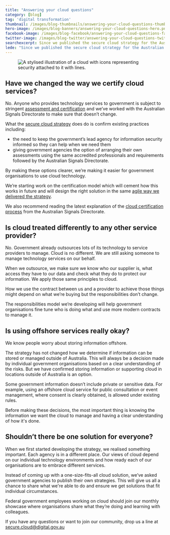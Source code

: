 ```yaml
---
title: "Answering your cloud questions"
category: [blog]
tag: 'digital transformation'
thumbnail: /images/blog-thumbnails/answering-your-cloud-questions-thumbnail.png
hero-image: /images/blog-banners/answering-your-cloud-questions-hero.png
facebook-image: /images/blog-facebook/answering-your-cloud-questions-facebook.png
twitter-image: /images/blog-twitter/answering-your-cloud-questions-twitter.png
searchexcerpt: Since we published the secure cloud strategy for the Australian Government, you've come to us with questions. This blog answers your top 4.
lede: "Since we published the secure cloud strategy for the Australian Government, you've come to us with questions. This blog answers your top 4."
---
```

<figure>
  <img src="{{ site.url }}{{ site.baseurl }}{{ page.hero-image }}" alt="A stylised illustration of a cloud with icons representing security attached to it with lines.">
</figure>

## Have we changed the way we certify cloud services?

No. Anyone who provides technology services to government is subject to stringent [assessment and certification](https://www.asd.gov.au/infosec/irap/) and we’ve worked with the Australian Signals Directorate to make sure that doesn’t change.

What the [secure cloud strategy](https://www.dta.gov.au/what-we-do/policies-and-programs/secure-cloud/) does do is confirm existing practices including:

- the need to keep the government’s lead agency for information security informed so they can help when we need them
- giving government agencies the option of arranging their own assessments using the same accredited professionals and requirements followed by the Australian Signals Directorate.

By making these options clearer, we’re making it easier for government organisations to use cloud technology.    

We’re starting work on the certification model which will cement how this works in future and will design the right solution in the same [agile way we delivered the strategy](https://www.dta.gov.au/blog/agile-policy-development/).

We also recommend reading the latest explanation of the [cloud certification process](https://www.asd.gov.au/publications/irap/IRAP_Anatomy_of_a_Cloud_Certification.pdf) from the Australian Signals Directorate.

## Is cloud treated differently to any other service provider?

No. Government already outsources lots of its technology to service providers to manage. Cloud is no different. We are still asking someone to manage technology services on our behalf.

When we outsource, we make sure we know who our supplier is, what access they have to our data and check what they do to protect our information. We apply those same principles to cloud.

How we use the contract between us and a provider to achieve those things might depend on what we’re buying but the responsibilities don’t change.

The responsibilities model we’re developing will help government organisations fine tune who is doing what and use more modern contracts to manage it.

## Is using offshore services really okay?

We know people worry about storing information offshore.

The strategy has not changed how we determine if information can be stored or managed outside of Australia. This will always be a decision made by individual government organisations based on a clear understanding of the risks. But we have confirmed storing information or supporting cloud in locations outside of Australia is an option.

Some government information doesn’t include private or sensitive data. For example, using an offshore cloud service for public consultation or event management, where consent is clearly obtained, is allowed under existing rules.

Before making these decisions, the most important thing is knowing the information we want the cloud to manage and having a clear understanding of how it's done.

## Shouldn’t there be one solution for everyone?

When we first started developing the strategy, we realised something important. Each agency is in a different place. Our views of cloud depend on our individual technology environments and how ready each of our organisations are to embrace different services.  

Instead of coming up with a one-size-fits-all cloud solution, we’ve asked government agencies to publish their own strategies. This will give us all a chance to share what we're able to do and ensure we get solutions that fit individual circumstances.

Federal government employees working on cloud should join our monthly showcase where organisations share what they’re doing and learning with colleagues.

If you have any questions or want to join our community, drop us a line at [secure.cloud@digital.gov.au](mailto:secure.cloud@digital.gov.au)
